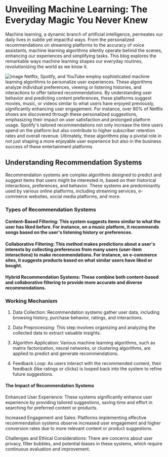 # Unveiling Machine Learning: The Everyday Magic You Never Knew
Machine learning, a dynamic branch of artificial intelligence, permeates our daily lives in subtle yet impactful ways. From the personalized recommendations on streaming platforms to the accuracy of voice assistants, machine learning algorithms silently operate behind the scenes, enhancing our experiences and simplifying tasks. This blog explores the remarkable ways machine learning shapes our everyday routines, revolutionizing the world as we know it.

![image](https://github.com/HakunaMataataa/hakunamatata.github.io/assets/121471045/29eebc90-6dfc-499f-a090-05be84bb1389)
Netflix, Spotify, and YouTube employ sophisticated machine learning algorithms to personalize user experiences. These algorithms analyze individual preferences, viewing or listening histories, and interactions to offer tailored recommendations. By understanding user behavior and predicting content preferences, these platforms suggest movies, music, or videos similar to what users have enjoyed previously, significantly enhancing user engagement. For instance, over 80% of Netflix shows are discovered through these personalized suggestions, emphasizing their impact on user satisfaction and prolonged platform usage. Spotify's tailored recommendations not only increase the time users spend on the platform but also contribute to higher subscriber retention rates and overall revenue. Ultimately, these algorithms play a pivotal role in not just shaping a more enjoyable user experience but also in the business success of these entertainment platforms


## Understanding Recommendation Systems
Recommendation systems are complex algorithms designed to predict and suggest items that users might be interested in, based on their historical interactions, preferences, and behavior. These systems are predominantly used by various online platforms, including streaming services, e-commerce websites, social media platforms, and more.

### Types of Recommendation Systems
#### Content-Based Filtering: This system suggests items similar to what the user has liked before. For instance, on a music platform, it recommends songs based on the user's listening history or preferences.

#### Collaborative Filtering: This method makes predictions about a user's interests by collecting preferences from many users (user-item interactions) to make recommendations. For instance, on e-commerce sites, it suggests products based on what similar users have liked or bought.

#### Hybrid Recommendation Systems: These combine both content-based and collaborative filtering to provide more accurate and diverse recommendations.

### Working Mechanism
1. Data Collection: Recommendation systems gather user data, including browsing history, purchase behavior, ratings, and interactions.

2. Data Preprocessing: This step involves organizing and analyzing the collected data to extract valuable insights.

3. Algorithm Application: Various machine learning algorithms, such as matrix factorization, neural networks, or clustering algorithms, are applied to predict and generate recommendations.

4. Feedback Loop: As users interact with the recommended content, their feedback (like ratings or clicks) is looped back into the system to refine future suggestions.

#### The Impact of Recommendation Systems
Enhanced User Experience: These systems significantly enhance user experience by providing tailored suggestions, saving time and effort in searching for preferred content or products.

Increased Engagement and Sales: Platforms implementing effective recommendation systems observe increased user engagement and higher conversion rates due to more relevant content or product suggestions.

Challenges and Ethical Considerations: There are concerns about user privacy, filter bubbles, and potential biases in these systems, which require continuous evaluation and improvement.

